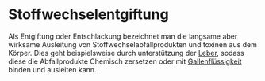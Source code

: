 # Stoffwechselentgiftung
Als Entgiftung oder Entschlackung bezeichnet man die langsame aber wirksame Ausleitung von Stoffwechselabfallprodukten und toxinen aus dem Körper.
Dies geht beispielsweise durch unterstützung der [Leber](../Menschlicher_Körper/Verdauungssystem/Leber.md), sodass diese die Abfallprodukte Chemisch zersetzen oder mit [Gallenflüssigkeit](../Menschlicher_Körper/Verdauungssystem/Gallenblase.md#Gallenflüssigkeit) binden und ausleiten kann.